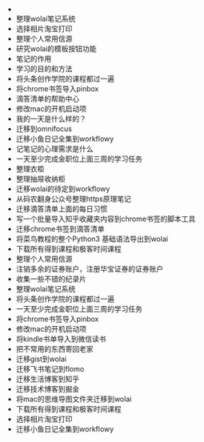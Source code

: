 -
- 整理wolai笔记系统
- 选择相⽚淘宝打印
- 整理个⼈常⽤信源
- 研究wolai的模板按钮功能
- 笔记的作⽤
- 学习的⽬的和⽅法
- 将头条创作学院的课程都过⼀遍
- 将chrome书签导⼊pinbox
- 滴答清单的帮助中⼼
- 修改mac的开机启动项
- 我的⼀天是什么样的？
- 迁移到omnifocus
- 迁移⼩⻥⽇记全集到workflowy
- 记笔记的⼼理需求是什么
- ⼀天⾄少完成⾦职位上⾯三周的学习任务
- 整理⾐柜
- 整理抽屉收纳柜
- 迁移wolai的待定到workflowy
- 从码农翻身公众号整理https原理笔记
- 迁移滴答清单上⾯的每⽇习惯
- 写⼀个批量导⼊知乎收藏夹内容到chrome书签的脚本⼯具
- 迁移chrome书签到滴答清单
- 将菜⻦教程的整个Python3 基础语法导出到wolai
- 下载所有得到课程和极客时间课程
- 整理个⼈常⽤信源
- 注销多余的证券账户，注册华宝证券的证券账户
- 收集⼀些不错的纪录⽚
- 整理wolai笔记系统
- 将头条创作学院的课程都过⼀遍
- ⼀天⾄少完成⾦职位上⾯三周的学习任务
- 将chrome书签导⼊pinbox
- 修改mac的开机启动项
- 将kindle书单导⼊到微信读书
- 把不常⽤的东⻄寄回⽼家
- 迁移gist到wolai
- 迁移⻜书笔记到flomo
- 迁移⽣活博客到知乎
- 迁移技术博客到掘⾦
- 将mac的思维导图⽂件夹迁移到wolai
- 下载所有得到课程和极客时间课程
- 选择相⽚淘宝打印
- 迁移⼩⻥⽇记全集到workflowy
